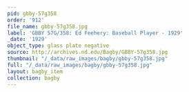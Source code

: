 ```yaml
---
pid: gbby-57g358
order: '912'
file_name: gbby-57g358.jpg
label: 'GBBY 57G/358: Ed Feehery: Baseball Player - 1929'
_date: '1929'
object_type: glass plate negative
source: http://archives.nd.edu/Bagby/GBBY-57g358.jpg
thumbnail: "/_data/raw_images/bagby/gbby-57g358.jpg"
full: "/_data/raw_images/bagby/gbby-57g358.jpg"
layout: bagby_item
collection: bagby
---
```


